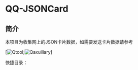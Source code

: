 # QQ-JSONCard
## 简介
本项目为收集网上的JSON卡片数据，如需要发送卡片数据请参考

[![Qtool](https://github.com/Hicores/QTool);![Qaxuiliary](https://github.com/cinit/QAuxiliary)]

快捷目录：
